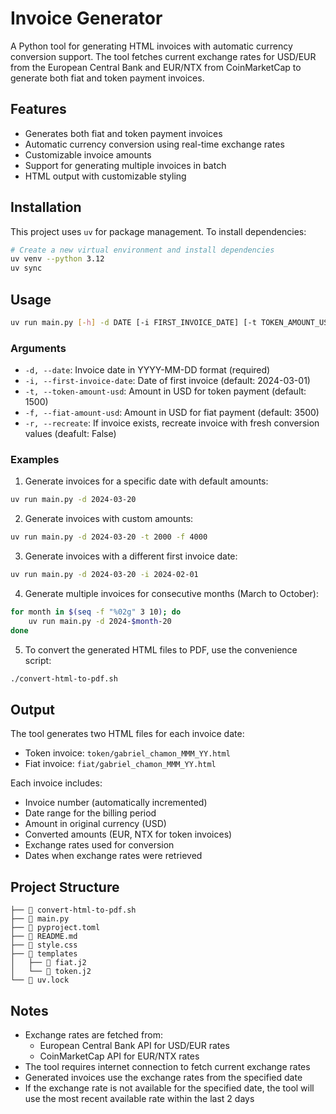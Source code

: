 # Invoice Generator

A Python tool for generating HTML invoices with automatic currency conversion support. The tool fetches current exchange rates for USD/EUR from the European Central Bank and EUR/NTX from CoinMarketCap to generate both fiat and token payment invoices.

## Features

- Generates both fiat and token payment invoices
- Automatic currency conversion using real-time exchange rates
- Customizable invoice amounts
- Support for generating multiple invoices in batch
- HTML output with customizable styling

## Installation

This project uses `uv` for package management. To install dependencies:

```bash
# Create a new virtual environment and install dependencies
uv venv --python 3.12
uv sync
```

## Usage

```bash
uv run main.py [-h] -d DATE [-i FIRST_INVOICE_DATE] [-t TOKEN_AMOUNT_USD] [-f FIAT_AMOUNT_USD]
```

### Arguments

- `-d, --date`: Invoice date in YYYY-MM-DD format (required)
- `-i, --first-invoice-date`: Date of first invoice (default: 2024-03-01)
- `-t, --token-amount-usd`: Amount in USD for token payment (default: 1500)
- `-f, --fiat-amount-usd`: Amount in USD for fiat payment (default: 3500)
- `-r, --recreate`: If invoice exists, recreate invoice with fresh conversion values (deafult: False)

### Examples

1. Generate invoices for a specific date with default amounts:
```bash
uv run main.py -d 2024-03-20
```

2. Generate invoices with custom amounts:
```bash
uv run main.py -d 2024-03-20 -t 2000 -f 4000
```

3. Generate invoices with a different first invoice date:
```bash
uv run main.py -d 2024-03-20 -i 2024-02-01
```

4. Generate multiple invoices for consecutive months (March to October):
```bash
for month in $(seq -f "%02g" 3 10); do
    uv run main.py -d 2024-$month-20
done
```

5. To convert the generated HTML files to PDF, use the convenience script:
```bash
./convert-html-to-pdf.sh
```

## Output

The tool generates two HTML files for each invoice date:
- Token invoice: `token/gabriel_chamon_MMM_YY.html`
- Fiat invoice: `fiat/gabriel_chamon_MMM_YY.html`

Each invoice includes:
- Invoice number (automatically incremented)
- Date range for the billing period
- Amount in original currency (USD)
- Converted amounts (EUR, NTX for token invoices)
- Exchange rates used for conversion
- Dates when exchange rates were retrieved

## Project Structure

```
├──  convert-html-to-pdf.sh
├──  main.py
├──  pyproject.toml
├──  README.md
├──  style.css
├──  templates
│   ├──  fiat.j2
│   └──  token.j2
└──  uv.lock
```

## Notes

- Exchange rates are fetched from:
  - European Central Bank API for USD/EUR rates
  - CoinMarketCap API for EUR/NTX rates
- The tool requires internet connection to fetch current exchange rates
- Generated invoices use the exchange rates from the specified date
- If the exchange rate is not available for the specified date, the tool will use the most recent available rate within the last 2 days
